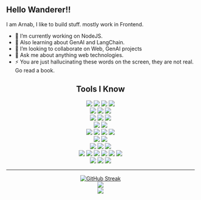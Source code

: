 ## Hello Wanderer!!

I am Arnab, I like to build stuff. mostly work in Frontend.

- 🔭 I’m currently working on NodeJS.
- 🌱 Also learning about GenAI and LangChain.
- 👯 I’m looking to collaborate on Web, GenAI projects
- 💬 Ask me about anything web technologies.
- ⚡ You are just hallucinating these words on the screen, they are not real. Go read a book.

<h2 align="center">Tools I Know</h2>

<div align="center">
    <img src="https://img.shields.io/badge/JavaScript-F7DF1E?logo=javascript&logoColor=000&style=for-the-badge"/>
    <img src="https://img.shields.io/badge/TypeScript-3178C6?logo=typescript&logoColor=fff&style=for-the-badge"/>
    <img src="https://img.shields.io/badge/React-%2320232a.svg?logo=react&logoColor=%2361DAFB&style=for-the-badge"/>
    <img src="https://img.shields.io/badge/Redux-764ABC?logo=redux&logoColor=fff&style=for-the-badge"/>
  <br/>
    <img src="https://img.shields.io/badge/Next.js-black?logo=next.js&logoColor=white&style=for-the-badge"/>
    <img src="https://img.shields.io/badge/Vercel-%23000000.svg?logo=vercel&logoColor=white&style=for-the-badge"/>
    <img src="https://img.shields.io/badge/Astro.js-BC52EE?logo=astro&logoColor=white&style=for-the-badge"/>
  <br/>
    <img src="https://img.shields.io/badge/Shadcn/ui-%23000000.svg?logo=shadcnui&logoColor=white&style=for-the-badge"/>
    <img src="https://img.shields.io/badge/Tailwind%20CSS-%2338B2AC.svg?logo=tailwind-css&logoColor=white&style=for-the-badge"/>
    <img src="https://img.shields.io/badge/MUI-007FFF.svg?logo=mui&logoColor=white&style=for-the-badge"/>
  <br/>
    <img src="https://img.shields.io/badge/React_Native-%2320232a.svg?logo=react&logoColor=%2361DAFB&style=for-the-badge"/>
    <img src="https://img.shields.io/badge/Expo-000020?logo=expo&logoColor=fff&style=for-the-badge"/>
  <br/>
    <img src="https://img.shields.io/badge/Node.js-6DA55F?logo=node.js&logoColor=white&style=for-the-badge"/>
    <img src="https://img.shields.io/badge/Bun-000000?logo=bun&logoColor=white&style=for-the-badge"/>
    <img src="https://img.shields.io/badge/NPM-CB3837?logo=npm&logoColor=white&style=for-the-badge"/>
    <img src="https://img.shields.io/badge/Express.js-%23404d59.svg?logo=express&logoColor=%2361DAFB&style=for-the-badge"/>
  <br/>
    <img src="https://img.shields.io/badge/MongoDB-%234ea94b.svg?logo=mongodb&logoColor=white&style=for-the-badge"/>
    <img src="https://img.shields.io/badge/PostgreSQL-4169E1.svg?logo=postgresql&logoColor=white&style=for-the-badge"/>
  <br/>
    <img src="https://img.shields.io/badge/Cloudflare-%23F38020.svg?logo=cloudflare&logoColor=white&style=for-the-badge"/>
    <img src="https://img.shields.io/badge/Workers-%23F38020.svg?logo=cloudflareworkers&logoColor=white&style=for-the-badge"/>
    <img src="https://img.shields.io/badge/Pages-%23F38020.svg?logo=cloudflarepages&logoColor=white&style=for-the-badge"/>
  <br/>
    <img src="https://img.shields.io/badge/AWS-%23232F3E.svg?logo=amazonwebservices&logoColor=white&style=for-the-badge"/>
    <img src="https://img.shields.io/badge/EC2-%23FF9900.svg?logo=amazonec2&logoColor=white&style=for-the-badge"/>
    <img src="https://img.shields.io/badge/Lambda-%23FF9900.svg?logo=awslambda&logoColor=white&style=for-the-badge"/>
    <img src="https://img.shields.io/badge/S3-%23569A31.svg?logo=amazons3&logoColor=white&style=for-the-badge"/>
    <img src="https://img.shields.io/badge/RDS-%23527FFF.svg?logo=amazonrds&logoColor=white&style=for-the-badge"/>
    <img src="https://img.shields.io/badge/Route%2053-%238C4FFF.svg?logo=amazonroute53&logoColor=white&style=for-the-badge"/>
  <br/>
    <img src="https://img.shields.io/badge/C-00599C?logo=c&logoColor=white&style=for-the-badge"/>
    <img src="https://img.shields.io/badge/C++-%2300599C.svg?logo=c%2B%2B&logoColor=white&style=for-the-badge"/>
    <img src="https://img.shields.io/badge/🦜️🔗LangChain-%2300599C.svg?style=for-the-badge"/>
</div>

---

  <div align="center">
    <a href="https://git.io/streak-stats"><img src="https://github-readme-streak-stats.herokuapp.com?user=EffDuBois&theme=dark&date_format=j%20M%5B%20Y%5D" alt="GitHub Streak" /></a>
    <br/>
    <img src="https://github-readme-stats.vercel.app/api/?username=EffDuBois&theme=vision-friendly-dark&show_icons=true"/>
    <br/>
    <img src="https://github-readme-stats.vercel.app/api/top-langs?username=EffDuBois&theme=vision-friendly-dark&layout=compact"/>
  </div>
